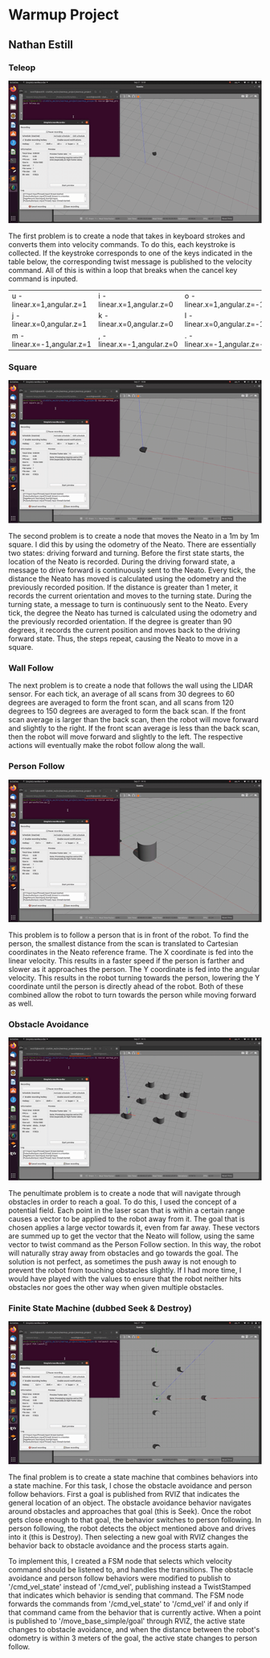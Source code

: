 # Warmup Project
## Nathan Estill

### Teleop

![Teleop Demo](screenshots/teleop.gif)

The first problem is to create a node that takes in keyboard strokes and converts them into velocity commands. To do this, each keystroke is collected. If the keystroke corresponds to one of the keys indicated in the table below, the corresponding twist message is published to the velocity command. All of this is within a loop that breaks when the cancel key command is inputed.


| |  |  |
|---|---|---|
| u - linear.x=1,angular.z=1 | i - linear.x=1,angular.z=0 | o - linear.x=1,angular.z=-1|
| j - linear.x=0,angular.z=1 | k - linear.x=0,angular.z=0 | l - linear.x=0,angular.z=-1 |
| m - linear.x=-1,angular.z=1 | , - linear.x=-1,angular.z=0 | . - linear.x=-1,angular.z=-1 |


### Square

![Square Demo](screenshots/square.gif)

The second problem is to create a node that moves the Neato in a 1m by 1m square. I did this by using the odometry of the Neato. There are essentially two states: driving forward and turning. Before the first state starts, the location of the Neato is recorded. During the driving forward state, a message to drive forward is continuously sent to the Neato. Every tick, the distance the Neato has moved is calculated using the odometry and the previously recorded position. If the distance is greater than 1 meter, it records the current orientation and moves to the turning state. During the turning state, a message to turn is continuously sent to the Neato. Every tick, the degree the Neato has turned is calculated using the odometry and the previously recorded orientation. If the degree is greater than 90 degrees, it records the current position and moves back to the driving forward state. Thus, the steps repeat, causing the Neato to move in a square.

### Wall Follow

The next problem is to create a node that follows the wall using the LIDAR sensor. For each tick, an average of all scans from 30 degrees to 60 degrees are averaged to form the front scan, and all scans from 120 degrees to 150 degrees are averaged to form the back scan. If the front scan average is larger than the back scan, then the robot will move forward and slightly to the right. If the front scan average is less than the back scan, then the robot will move forward and slightly to the left. The respective actions will eventually make the robot follow along the wall.

### Person Follow

![Person Follow Demo](screenshots/personfollow.gif)


This problem is to follow a person that is in front of the robot. To find the person, the smallest distance from the scan is translated to Cartesian coordinates in the Neato reference frame. The X coordinate is fed into the linear velocity. This results in a faster speed if the person is farther and slower as it approaches the person. The Y coordinate is fed into the angular velocity. This results in the robot turning towards the person, lowering the Y coordinate until the person is directly ahead of the robot. Both of these combined allow the robot to turn towards the person while moving forward as well.

### Obstacle Avoidance

![Obstacle Avoidance Demo](screenshots/obstacleavoid.gif)

The penultimate problem is to create a node that will navigate through obstacles in order to reach a goal. To do this, I used the concept of a potential field. Each point in the laser scan that is within a certain range causes a vector to be applied to the robot away from it. The goal that is chosen applies a large vector towards it, even from far away. These vectors are summed up to get the vector that the Neato will follow, using the same vector to twist command as the Person Follow section. In this way, the robot will naturally stray away from obstacles and go towards the goal. The solution is not perfect, as sometimes the push away is not enough to prevent the robot from touching obstacles slightly. If I had more time, I would have played with the values to ensure that the robot neither hits obstacles nor goes the other way when given multiple obstacles.

### Finite State Machine (dubbed Seek & Destroy)

![FSM Demo](screenshots/FSM.gif)

The final problem is to create a state machine that combines behaviors into a state machine. For this task, I chose the obstacle avoidance and person follow behaviors. First a goal is published from RVIZ that indicates the general location of an object. The obstacle avoidance behavior navigates around obstacles and approaches that goal (this is Seek). Once the robot gets close enough to that goal, the behavior switches to person following. In person following, the robot detects the object mentioned above and drives into it (this is Destroy). Then selecting a new goal with RVIZ changes the behavior back to obstacle avoidance and the process starts again.

To implement this, I created a FSM node that selects which velocity command should be listened to, and handles the transitions. The obstacle avoidance and person follow behaviors were modified to publish to '/cmd_vel_state' instead of '/cmd_vel', publishing instead a TwistStamped that indicates which behavior is sending that command. The FSM node forwards the commands from '/cmd_vel_state' to '/cmd_vel' if and only if that command came from the behavior that is currently active. When a point is published to '/move_base_simple/goal' through RVIZ, the active state changes to obstacle avoidance, and when the distance between the robot's odometry is within 3 meters of the goal, the active state changes to person follow.
